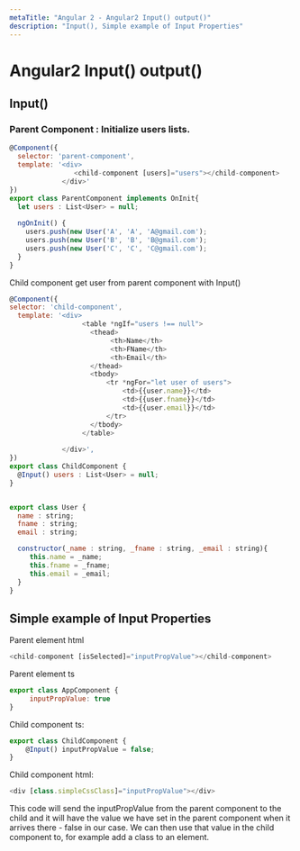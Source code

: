 ```yaml
---
metaTitle: "Angular 2 - Angular2 Input() output()"
description: "Input(), Simple example of Input Properties"
---
```


# Angular2 Input() output()




## Input()


### Parent Component : Initialize users lists.

```js
@Component({
  selector: 'parent-component',
  template: '<div>
                <child-component [users]="users"></child-component>
             </div>'
})
export class ParentComponent implements OnInit{
  let users : List<User> = null;
  
  ngOnInit() {
    users.push(new User('A', 'A', 'A@gmail.com');
    users.push(new User('B', 'B', 'B@gmail.com'); 
    users.push(new User('C', 'C', 'C@gmail.com');  
  }      
}

```

Child component get user from parent component with Input()

```js
@Component({
selector: 'child-component',
  template: '<div>
                  <table *ngIf="users !== null">
                    <thead>
                         <th>Name</th>
                         <th>FName</th>
                         <th>Email</th>   
                    </thead>
                    <tbody>
                        <tr *ngFor="let user of users">
                            <td>{{user.name}}</td>
                            <td>{{user.fname}}</td>
                            <td>{{user.email}}</td>
                        </tr>
                    </tbody>
                  </table>
                
             </div>',
})
export class ChildComponent {
  @Input() users : List<User> = null;
}


export class User {
  name : string;
  fname : string;
  email : string;

  constructor(_name : string, _fname : string, _email : string){
     this.name = _name;
     this.fname = _fname;
     this.email = _email;
  }
}

```



## Simple example of Input Properties


Parent element html

```js
<child-component [isSelected]="inputPropValue"></child-component>

```

Parent element ts

```js
export class AppComponent {
     inputPropValue: true
}

```

Child component ts:

```js
export class ChildComponent {
    @Input() inputPropValue = false;
}

```

Child component html:

```js
<div [class.simpleCssClass]="inputPropValue"></div>

```

This code will send the inputPropValue from the parent component to the child and it will have the value we have set in the parent component when it arrives there - false in our case. We can then use that value in the child component to, for example add a class to an element.

